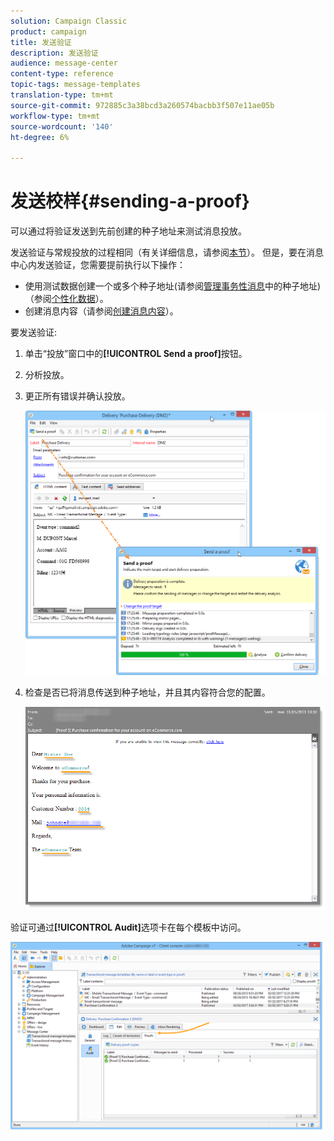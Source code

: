 ```yaml
---
solution: Campaign Classic
product: campaign
title: 发送验证
description: 发送验证
audience: message-center
content-type: reference
topic-tags: message-templates
translation-type: tm+mt
source-git-commit: 972885c3a38bcd3a260574bacbb3f507e11ae05b
workflow-type: tm+mt
source-wordcount: '140'
ht-degree: 6%

---
```



# 发送校样{#sending-a-proof}

可以通过将验证发送到先前创建的种子地址来测试消息投放。

发送验证与常规投放的过程相同（有关详细信息，请参阅[本节](../../delivery/using/steps-validating-the-delivery.md#sending-a-proof)）。 但是，要在消息中心内发送验证，您需要提前执行以下操作：

* 使用测试数据创建一个或多个种子地址(请参阅[管理事务性消息](../../message-center/using/managing-seed-addresses-in-transactional-messages.md)中的种子地址)（参阅[个性化数据](../../message-center/using/personalization-data.md)）。
* 创建消息内容（请参阅[创建消息内容](../../message-center/using/creating-message-content.md)）。

要发送验证:

1. 单击“投放”窗口中的&#x200B;**[!UICONTROL Send a proof]**&#x200B;按钮。
1. 分析投放。
1. 更正所有错误并确认投放。

   ![](assets/messagecenter_send_proof_001.png)

1. 检查是否已将消息传送到种子地址，并且其内容符合您的配置。

   ![](assets/messagecenter_send_proof_002.png)

验证可通过&#x200B;**[!UICONTROL Audit]**&#x200B;选项卡在每个模板中访问。

![](assets/messagecenter_send_proof_003.png)

